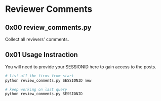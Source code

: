 # Reviewer Comments

## 0x00 review_comments.py

Collect all reviwers' comments.

## 0x01 Usage Instraction

You will need to provide your SESSIONID here to gain access to the posts.

```python
# list all the firms from start
python review_comments.py SESSIONID new

# keep working on last query
python review_comments.py SESSIONID
```
